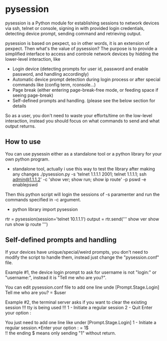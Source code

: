 # pysession
pysession is a Python module for establishing sessions to network devices via ssh, telnet or console, signing in with provided login credentials, detecting device prompt, sending command and retrieving output. 

pysession is based on pexpect, so in other words, it is an extension of pexpect. Then what's the value of pysession? The purpose is to provide a simplified interface to access and controle network devices by hidding the lower-level interaction, like
* Login device (detecting prompts for user id, password and enable password, and handling accordingly)
* Automatic device prompt detection during login process or after special commands like (config term, rconsole...)
* Page break (either entering page-break-free mode, or feeding space if seeing page-break)
* Self-defined prompts and handling. (please see the below section for details

So as a user, you don't need to waste your efforts/time on the low-level interaction, instead you should focus on what commands to send and what output returns. 

## How to use
You can use pysessin either as a standalone tool or a python library for your own python program. 

* standalone tool, actually i use this way to test the library after making any changes
./pysession.py -s 'telnet 1.1.1.1 2001; telnet 1.1.1.1; ssh admin@1.1.1.2' -c 'show ver; show run; show ip route' -p pswd -e enablepswd

Then this python script will login the sessions of -s paramenter and run the commands specified in -c argument. 

* python library
import pysession

rtr = pysession(session='telnet 10.1.1.1')
output = rtr.send('''
show ver
show run
show ip route
''')

## Self-defined prompts and handling
If your devices have unique/special/weird prompts, you don't need to modify the script to handle them, instead just change the "pysession.conf" file. 

Example #1, the device login prompt to ask for username is not "login:" or "username:", instead it is "Tell me who are you?". 

You can edit pysession.conf file to add one line unde [Prompt.Stage.Login]
Tell me who are you? = $user

Example #2, the terminal server asks if you want to clear the existing session
!!! tty is being used !!!
1 - Initiate a regular session
2 - Quit
Enter your option :

You just need to add one line like under [Prompt.Stage.Login]
1 - Initiate a regular session.*Enter your option : = 1$   
!! the ending $ means only sending "1" without return. 

